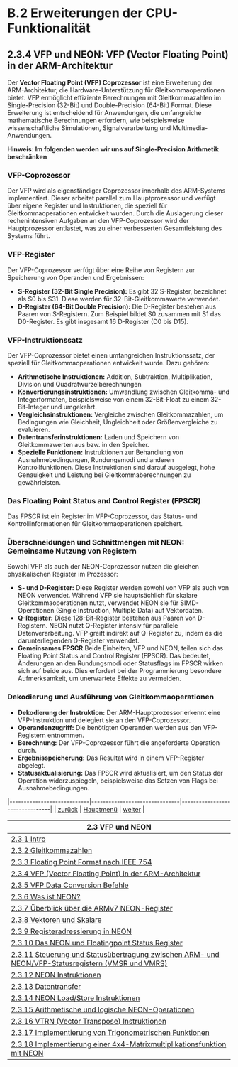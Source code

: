 # B.2 Erweiterungen der CPU-Funktionalität
## 2.3.4 VFP und NEON: VFP (Vector Floating Point) in der ARM-Architektur

Der **Vector Floating Point (VFP) Coprozessor** ist eine Erweiterung der ARM-Architektur, die Hardware-Unterstützung für Gleitkommaoperationen bietet. VFP ermöglicht effiziente Berechnungen mit Gleitkommazahlen im Single-Precision (32-Bit) und Double-Precision (64-Bit) Format. Diese Erweiterung ist entscheidend für Anwendungen, die umfangreiche mathematische Berechnungen erfordern, wie beispielsweise wissenschaftliche Simulationen, Signalverarbeitung und Multimedia-Anwendungen.

**Hinweis: Im folgenden werden wir uns auf Single-Precision Arithmetik beschränken**

### VFP-Coprozessor
Der VFP wird als eigenständiger Coprozessor innerhalb des ARM-Systems implementiert. Dieser arbeitet parallel zum Hauptprozessor und verfügt über eigene Register und Instruktionen, die speziell für Gleitkommaoperationen entwickelt wurden. Durch die Auslagerung dieser rechenintensiven Aufgaben an den VFP-Coprozessor wird der Hauptprozessor entlastet, was zu einer verbesserten Gesamtleistung des Systems führt.

### VFP-Register
Der VFP-Coprozessor verfügt über eine Reihe von Registern zur Speicherung von Operanden und Ergebnissen:

- **S-Register (32-Bit Single Precision):** Es gibt 32 S-Register, bezeichnet als S0 bis S31. Diese werden für 32-Bit-Gleitkommawerte verwendet.
- **D-Register (64-Bit Double Precision):** Die D-Register bestehen aus Paaren von S-Registern. Zum Beispiel bildet S0 zusammen mit S1 das D0-Register. Es gibt insgesamt 16 D-Register (D0 bis D15).

### VFP-Instruktionssatz
Der VFP-Coprozessor bietet einen umfangreichen Instruktionssatz, der speziell für Gleitkommaoperationen entwickelt wurde. Dazu gehören:

- **Arithmetische Instruktionen:** Addition, Subtraktion, Multiplikation, Division und Quadratwurzelberechnungen
- **Konvertierungsinstruktionen:** Umwandlung zwischen Gleitkomma- und Integerformaten, beispielsweise von einem 32-Bit-Float zu einem 32-Bit-Integer und umgekehrt.
- **Vergleichsinstruktionen:** Vergleiche zwischen Gleitkommazahlen, um Bedingungen wie Gleichheit, Ungleichheit oder Größenvergleiche zu evaluieren.
- **Datentransferinstruktionen:** Laden und Speichern von Gleitkommawerten aus bzw. in den Speicher.
- **Spezielle Funktionen:** Instruktionen zur Behandlung von Ausnahmebedingungen, Rundungsmodi und anderen Kontrollfunktionen.
Diese Instruktionen sind darauf ausgelegt, hohe Genauigkeit und Leistung bei Gleitkommaberechnungen zu gewährleisten.

### Das Floating Point Status and Control Register (FPSCR)
Das FPSCR ist ein Register im VFP-Coprozessor, das Status- und Kontrollinformationen für Gleitkommaoperationen speichert. 



### Überschneidungen und Schnittmengen mit NEON: Gemeinsame Nutzung von Registern
Sowohl VFP als auch der NEON-Coprozessor nutzen die gleichen physikalischen Register im Prozessor:

- **S- und D-Register:** Diese Register werden sowohl von VFP als auch von NEON verwendet. Während VFP sie hauptsächlich für skalare Gleitkommaoperationen nutzt, verwendet NEON sie für SIMD-Operationen (Single Instruction, Multiple Data) auf Vektordaten.
- **Q-Register:** Diese 128-Bit-Register bestehen aus Paaren von D-Registern. NEON nutzt Q-Register intensiv für parallele Datenverarbeitung. VFP greift indirekt auf Q-Register zu, indem es die darunterliegenden D-Register verwendet.
- **Gemeinsames FPSCR**
Beide Einheiten, VFP und NEON, teilen sich das Floating Point Status and Control Register (FPSCR). Das bedeutet, Änderungen an den Rundungsmodi oder Statusflags im FPSCR wirken sich auf beide aus. Dies erfordert bei der Programmierung besondere Aufmerksamkeit, um unerwartete Effekte zu vermeiden.


### Dekodierung und Ausführung von Gleitkommaoperationen
- **Dekodierung der Instruktion:** Der ARM-Hauptprozessor erkennt eine VFP-Instruktion und delegiert sie an den VFP-Coprozessor.
- **Operandenzugriff:** Die benötigten Operanden werden aus den VFP-Registern entnommen.
- **Berechnung:** Der VFP-Coprozessor führt die angeforderte Operation durch.
- **Ergebnisspeicherung:** Das Resultat wird in einem VFP-Register abgelegt.
- **Statusaktualisierung:** Das FPSCR wird aktualisiert, um den Status der Operation widerzuspiegeln, beispielsweise das Setzen von Flags bei Ausnahmebedingungen.

|----------------------------|-------------------------------|--------------------------------|
| [zurück](floatingnums.md)  | [Hauptmenü](../ueberblick.md) | [weiter](vfpconv.md)           | 


|**2.3 VFP und NEON**                                                                                               |
|-------------------------------------------------------------------------------------------------------------------|
| [2.3.1 Intro](floatingintro.md)                                                                                   |
| [2.3.2 Gleitkommazahlen](bingleit.md)                                                                             |
| [2.3.3 Floating Point Format nach IEEE 754](floatingnums.md)                                                      |
| [2.3.4 VFP (Vector Floating Point) in der ARM-Architektur](vfp_intro.md)                                          |
| [2.3.5 VFP Data Conversion Befehle](vfpconv.md)                                                                   |
| [2.3.6 Was ist NEON?](neonintro.md)                                                                               |
| [2.3.7 Überblick über die ARMv7 NEON-Register](neonregs.md)                                                       |
| [2.3.8 Vektoren und Skalare](scalvekt.md)                                                                         |
| [2.3.9 Registeradressierung in NEON](neonadr.md)                                                                  |
| [2.3.10 Das NEON und Floatingpoint Status Register](neonstat.md)                                                  |
| [2.3.11 Steuerung und Statusübertragung zwischen ARM- und NEON/VFP-Statusregistern (VMSR und VMRS)](neonctrl.md)  |
| [2.3.12 NEON Instruktionen](neoninstr.md)                                                                         |
| [2.3.13 Datentransfer](vmov.md)                                                                                   |
| [2.3.14 NEON Load/Store Instruktionen](neonldstr.md)                                                              |
| [2.3.15 Arithmetische und logische NEON-Operationen](varithlog.md)                                                |
| [2.3.16 VTRN (Vector Transpose) Instruktionen](vtrn.md)                                                           |
| [2.3.17 Implementierung von Trigonometrischen Funktionen](trigon_ue.md)                                           |
| [2.3.18 Implementierung einer 4x4-Matrixmultiplikationsfunktion mit NEON](matrix_ue.md)                           |